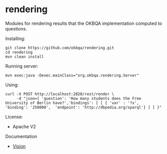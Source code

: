 rendering
=========

Modules for rendering results that the OKBQA implementation computed to questions.

Installing:
```
git clone https://github.com/okbqa/rendering.git
cd rendering
mvn clean install
```

Running server:
```
mvn exec:java -Dexec.mainClass="org.okbqa.rendering.Server"
```

Using:
```
curl -X POST http://localhost:2020/rest/render \
     -d "json={ 'question': 'How many students does the Free University of Berlin have?','bindings': [ [ { 'var' : '?x',  'binding': '250000',  'endpoint': 'http://dbpedia.org/sparql'} ] ] }"
```

License: 
* Apache V2

Documentation
* [Vision](https://docs.google.com/document/d/1CP3DzOMKPUyXPZwbZXzPhcX3LahBddu9lRlTpuJjXmA/edit#heading=h.1oy90wr3ru11) 
